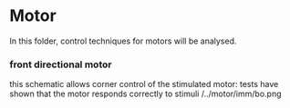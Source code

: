 # Motor 
In this folder, control techniques for motors will be analysed.

### front directional motor
this schematic allows corner control of the stimulated motor: tests have shown that the motor responds correctly to stimuli 
/../motor/imm/bo.png

